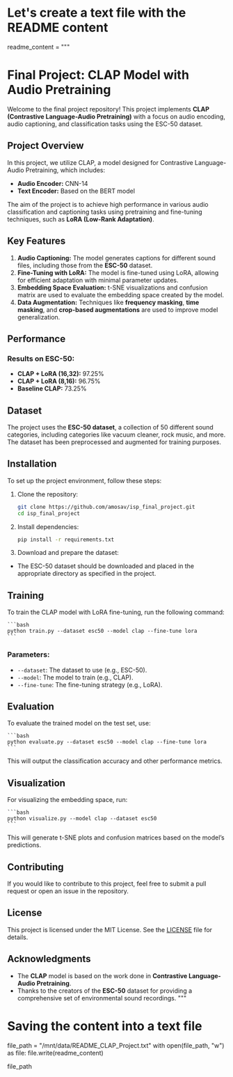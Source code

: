 # Let's create a text file with the README content
readme_content = """
# Final Project: CLAP Model with Audio Pretraining

Welcome to the final project repository! This project implements **CLAP (Contrastive Language-Audio Pretraining)** with a focus on audio encoding, audio captioning, and classification tasks using the ESC-50 dataset.

## Project Overview

In this project, we utilize CLAP, a model designed for Contrastive Language-Audio Pretraining, which includes:

- **Audio Encoder:** CNN-14
- **Text Encoder:** Based on the BERT model

The aim of the project is to achieve high performance in various audio classification and captioning tasks using pretraining and fine-tuning techniques, such as **LoRA (Low-Rank Adaptation)**.

## Key Features

1. **Audio Captioning:** The model generates captions for different sound files, including those from the **ESC-50** dataset.
2. **Fine-Tuning with LoRA:** The model is fine-tuned using LoRA, allowing for efficient adaptation with minimal parameter updates.
3. **Embedding Space Evaluation:** t-SNE visualizations and confusion matrix are used to evaluate the embedding space created by the model.
4. **Data Augmentation:** Techniques like **frequency masking**, **time masking**, and **crop-based augmentations** are used to improve model generalization.

## Performance

### Results on ESC-50:
- **CLAP + LoRA (16,32):** 97.25%
- **CLAP + LoRA (8,16):** 96.75%
- **Baseline CLAP:** 73.25%

## Dataset

The project uses the **ESC-50 dataset**, a collection of 50 different sound categories, including categories like vacuum cleaner, rock music, and more. The dataset has been preprocessed and augmented for training purposes.

## Installation

To set up the project environment, follow these steps:

1. Clone the repository:

    ```bash
    git clone https://github.com/amosav/isp_final_project.git
    cd isp_final_project
    ```

2. Install dependencies:

    ```bash
    pip install -r requirements.txt
    ```

3. Download and prepare the dataset:

- The ESC-50 dataset should be downloaded and placed in the appropriate directory as specified in the project.

## Training

To train the CLAP model with LoRA fine-tuning, run the following command:

    ```bash
    python train.py --dataset esc50 --model clap --fine-tune lora
    ```

### Parameters:
- `--dataset`: The dataset to use (e.g., ESC-50).
- `--model`: The model to train (e.g., CLAP).
- `--fine-tune`: The fine-tuning strategy (e.g., LoRA).

## Evaluation

To evaluate the trained model on the test set, use:

    ```bash
    python evaluate.py --dataset esc50 --model clap --fine-tune lora
    ```

This will output the classification accuracy and other performance metrics.

## Visualization

For visualizing the embedding space, run:

    ```bash
    python visualize.py --model clap --dataset esc50
    ```

This will generate t-SNE plots and confusion matrices based on the model’s predictions.

## Contributing

If you would like to contribute to this project, feel free to submit a pull request or open an issue in the repository.

## License

This project is licensed under the MIT License. See the [LICENSE](LICENSE) file for details.

## Acknowledgments

- The **CLAP** model is based on the work done in **Contrastive Language-Audio Pretraining**.
- Thanks to the creators of the **ESC-50** dataset for providing a comprehensive set of environmental sound recordings.
"""

# Saving the content into a text file
file_path = "/mnt/data/README_CLAP_Project.txt"
with open(file_path, "w") as file:
    file.write(readme_content)

file_path
